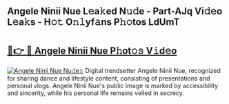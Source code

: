 ## Angele Ninii Nue L𝚎a𝚔ed N𝚞𝚍e - Part-AJq Vi𝚍𝚎o L𝚎a𝚔s - H𝚘𝚝 O𝚗𝚕yf𝚊ns P𝚑𝚘tos LdUmT

# <h2><a href="http://kfeeth2.oniu.top/?m=Angele+Ninii+Nue">🔗👉 🔴 Angele Ninii Nue P𝚑ot𝚘𝚜 V𝚒d𝚎o</a></h2>

[![Angele Ninii Nue Nu𝚍e𝚜](https://i.imgur.com/0qMVB7G.gif)](http://kfeeth2.oniu.top/?m=Angele+Ninii+Nue)
Digital trendsetter Angele Ninii Nue, recognized for sharing dance and lifestyle content, consisting of presentations and personal vlogs. Angele Ninii Nue's public image is marked by accessibility and sincerity, while his personal life remains veiled in secrecy.  
